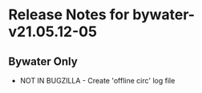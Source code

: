
# Release Notes for bywater-v21.05.12-05

## Bywater Only

- NOT IN BUGZILLA - Create 'offline circ' log file



